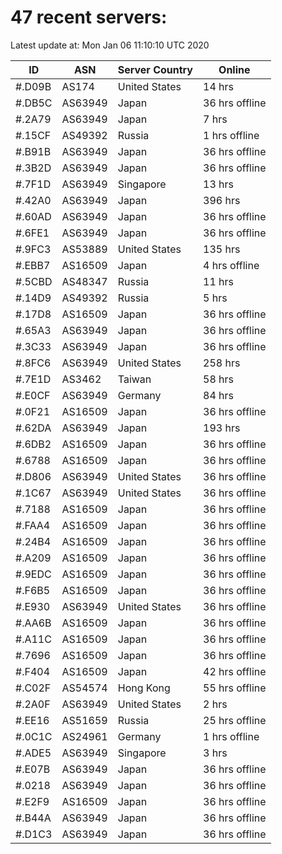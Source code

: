 # 47 recent servers:

Latest update at: Mon Jan 06 11:10:10 UTC 2020

| ID | ASN | Server Country | Online |
| -- | --- | -------------- | ------ |
| #.D09B | AS174 | United States | 14 hrs |
| #.DB5C | AS63949 | Japan | 36 hrs offline |
| #.2A79 | AS63949 | Japan | 7 hrs |
| #.15CF | AS49392 | Russia | 1 hrs offline |
| #.B91B | AS63949 | Japan | 36 hrs offline |
| #.3B2D | AS63949 | Japan | 36 hrs offline |
| #.7F1D | AS63949 | Singapore | 13 hrs |
| #.42A0 | AS63949 | Japan | 396 hrs |
| #.60AD | AS63949 | Japan | 36 hrs offline |
| #.6FE1 | AS63949 | Japan | 36 hrs offline |
| #.9FC3 | AS53889 | United States | 135 hrs |
| #.EBB7 | AS16509 | Japan | 4 hrs offline |
| #.5CBD | AS48347 | Russia | 11 hrs |
| #.14D9 | AS49392 | Russia | 5 hrs |
| #.17D8 | AS16509 | Japan | 36 hrs offline |
| #.65A3 | AS63949 | Japan | 36 hrs offline |
| #.3C33 | AS63949 | Japan | 36 hrs offline |
| #.8FC6 | AS63949 | United States | 258 hrs |
| #.7E1D | AS3462 | Taiwan | 58 hrs |
| #.E0CF | AS63949 | Germany | 84 hrs |
| #.0F21 | AS16509 | Japan | 36 hrs offline |
| #.62DA | AS63949 | Japan | 193 hrs |
| #.6DB2 | AS16509 | Japan | 36 hrs offline |
| #.6788 | AS16509 | Japan | 36 hrs offline |
| #.D806 | AS63949 | United States | 36 hrs offline |
| #.1C67 | AS63949 | United States | 36 hrs offline |
| #.7188 | AS16509 | Japan | 36 hrs offline |
| #.FAA4 | AS16509 | Japan | 36 hrs offline |
| #.24B4 | AS16509 | Japan | 36 hrs offline |
| #.A209 | AS16509 | Japan | 36 hrs offline |
| #.9EDC | AS16509 | Japan | 36 hrs offline |
| #.F6B5 | AS16509 | Japan | 36 hrs offline |
| #.E930 | AS63949 | United States | 36 hrs offline |
| #.AA6B | AS16509 | Japan | 36 hrs offline |
| #.A11C | AS16509 | Japan | 36 hrs offline |
| #.7696 | AS16509 | Japan | 36 hrs offline |
| #.F404 | AS16509 | Japan | 42 hrs offline |
| #.C02F | AS54574 | Hong Kong | 55 hrs offline |
| #.2A0F | AS63949 | United States | 2 hrs |
| #.EE16 | AS51659 | Russia | 25 hrs offline |
| #.0C1C | AS24961 | Germany | 1 hrs offline |
| #.ADE5 | AS63949 | Singapore | 3 hrs |
| #.E07B | AS63949 | Japan | 36 hrs offline |
| #.0218 | AS63949 | Japan | 36 hrs offline |
| #.E2F9 | AS16509 | Japan | 36 hrs offline |
| #.B44A | AS63949 | Japan | 36 hrs offline |
| #.D1C3 | AS63949 | Japan | 36 hrs offline |

